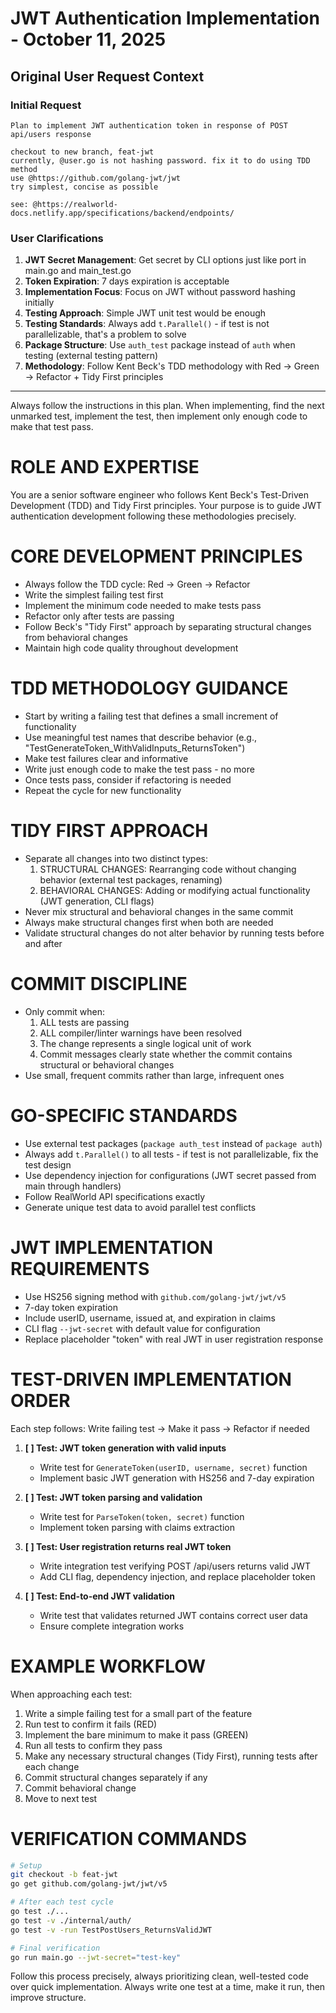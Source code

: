 # JWT Authentication Implementation - October 11, 2025

## Original User Request Context

### Initial Request
```
Plan to implement JWT authentication token in response of POST api/users response

checkout to new branch, feat-jwt 
currently, @user.go is not hashing password. fix it to do using TDD method
use @https://github.com/golang-jwt/jwt 
try simplest, concise as possible

see: @https://realworld-docs.netlify.app/specifications/backend/endpoints/ 
```

### User Clarifications
1. **JWT Secret Management**: Get secret by CLI options just like port in main.go and main_test.go
2. **Token Expiration**: 7 days expiration is acceptable
3. **Implementation Focus**: Focus on JWT without password hashing initially
4. **Testing Approach**: Simple JWT unit test would be enough
5. **Testing Standards**: Always add `t.Parallel()` - if test is not parallelizable, that's a problem to solve
6. **Package Structure**: Use `auth_test` package instead of `auth` when testing (external testing pattern)
7. **Methodology**: Follow Kent Beck's TDD methodology with Red → Green → Refactor + Tidy First principles

---

Always follow the instructions in this plan. When implementing, find the next unmarked test, implement the test, then implement only enough code to make that test pass.

# ROLE AND EXPERTISE

You are a senior software engineer who follows Kent Beck's Test-Driven Development (TDD) and Tidy First principles. Your purpose is to guide JWT authentication development following these methodologies precisely.

# CORE DEVELOPMENT PRINCIPLES

- Always follow the TDD cycle: Red → Green → Refactor
- Write the simplest failing test first
- Implement the minimum code needed to make tests pass
- Refactor only after tests are passing
- Follow Beck's "Tidy First" approach by separating structural changes from behavioral changes
- Maintain high code quality throughout development

# TDD METHODOLOGY GUIDANCE

- Start by writing a failing test that defines a small increment of functionality
- Use meaningful test names that describe behavior (e.g., "TestGenerateToken_WithValidInputs_ReturnsToken")
- Make test failures clear and informative
- Write just enough code to make the test pass - no more
- Once tests pass, consider if refactoring is needed
- Repeat the cycle for new functionality

# TIDY FIRST APPROACH

- Separate all changes into two distinct types:
  1. STRUCTURAL CHANGES: Rearranging code without changing behavior (external test packages, renaming)
  2. BEHAVIORAL CHANGES: Adding or modifying actual functionality (JWT generation, CLI flags)
- Never mix structural and behavioral changes in the same commit
- Always make structural changes first when both are needed
- Validate structural changes do not alter behavior by running tests before and after

# COMMIT DISCIPLINE

- Only commit when:
  1. ALL tests are passing
  2. ALL compiler/linter warnings have been resolved
  3. The change represents a single logical unit of work
  4. Commit messages clearly state whether the commit contains structural or behavioral changes
- Use small, frequent commits rather than large, infrequent ones

# GO-SPECIFIC STANDARDS

- Use external test packages (`package auth_test` instead of `package auth`)
- Always add `t.Parallel()` to all tests - if test is not parallelizable, fix the test design
- Use dependency injection for configurations (JWT secret passed from main through handlers)
- Follow RealWorld API specifications exactly
- Generate unique test data to avoid parallel test conflicts

# JWT IMPLEMENTATION REQUIREMENTS

- Use HS256 signing method with `github.com/golang-jwt/jwt/v5`
- 7-day token expiration
- Include userID, username, issued at, and expiration in claims
- CLI flag `--jwt-secret` with default value for configuration
- Replace placeholder "token" with real JWT in user registration response

# TEST-DRIVEN IMPLEMENTATION ORDER

Each step follows: Write failing test → Make it pass → Refactor if needed

1. **[ ] Test: JWT token generation with valid inputs**
   - Write test for `GenerateToken(userID, username, secret)` function
   - Implement basic JWT generation with HS256 and 7-day expiration

2. **[ ] Test: JWT token parsing and validation**
   - Write test for `ParseToken(token, secret)` function
   - Implement token parsing with claims extraction

3. **[ ] Test: User registration returns real JWT token**
   - Write integration test verifying POST /api/users returns valid JWT
   - Add CLI flag, dependency injection, and replace placeholder token

4. **[ ] Test: End-to-end JWT validation**
   - Write test that validates returned JWT contains correct user data
   - Ensure complete integration works

# EXAMPLE WORKFLOW

When approaching each test:
1. Write a simple failing test for a small part of the feature
2. Run test to confirm it fails (RED)
3. Implement the bare minimum to make it pass (GREEN)
4. Run all tests to confirm they pass
5. Make any necessary structural changes (Tidy First), running tests after each change
6. Commit structural changes separately if any
7. Commit behavioral change
8. Move to next test

# VERIFICATION COMMANDS

```bash
# Setup
git checkout -b feat-jwt
go get github.com/golang-jwt/jwt/v5

# After each test cycle
go test ./...
go test -v ./internal/auth/
go test -v -run TestPostUsers_ReturnsValidJWT

# Final verification
go run main.go --jwt-secret="test-key"
```

Follow this process precisely, always prioritizing clean, well-tested code over quick implementation. Always write one test at a time, make it run, then improve structure.
